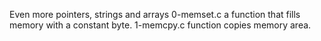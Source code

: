 Even more pointers, strings and arrays
0-memset.c
a function that fills memory with a constant byte.
 1-memcpy.c
function copies memory area.
